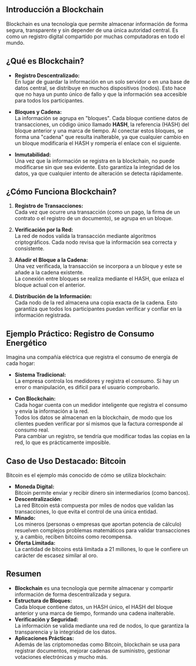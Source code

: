 
## **Introducción a Blockchain**

Blockchain es una tecnología que permite almacenar información de forma segura, transparente y sin depender de una única autoridad central. Es como un registro digital compartido por muchas computadoras en todo el mundo.



## **¿Qué es Blockchain?**

- **Registro Descentralizado:**  
  En lugar de guardar la información en un solo servidor o en una base de datos central, se distribuye en muchos dispositivos (nodos). Esto hace que no haya un punto único de fallo y que la información sea accesible para todos los participantes.

- **Bloques y Cadena:**  
  La información se agrupa en "bloques". Cada bloque contiene datos de transacciones, un código único llamado **HASH**, la referencia (HASH) del bloque anterior y una marca de tiempo. Al conectar estos bloques, se forma una "cadena" que resulta inalterable, ya que cualquier cambio en un bloque modificaría el HASH y rompería el enlace con el siguiente.

- **Inmutabilidad:**  
  Una vez que la información se registra en la blockchain, no puede modificarse sin que sea evidente. Esto garantiza la integridad de los datos, ya que cualquier intento de alteración se detecta rápidamente.



## **¿Cómo Funciona Blockchain?**

1. **Registro de Transacciones:**  
   Cada vez que ocurre una transacción (como un pago, la firma de un contrato o el registro de un documento), se agrupa en un bloque.

2. **Verificación por la Red:**  
   La red de nodos valida la transacción mediante algoritmos criptográficos. Cada nodo revisa que la información sea correcta y consistente.

3. **Añadir el Bloque a la Cadena:**  
   Una vez verificada, la transacción se incorpora a un bloque y este se añade a la cadena existente.  
   La conexión entre bloques se realiza mediante el HASH, que enlaza el bloque actual con el anterior.

4. **Distribución de la Información:**  
   Cada nodo de la red almacena una copia exacta de la cadena. Esto garantiza que todos los participantes puedan verificar y confiar en la información registrada.



## **Ejemplo Práctico: Registro de Consumo Energético**

Imagina una compañía eléctrica que registra el consumo de energía de cada hogar:

- **Sistema Tradicional:**  
  La empresa controla los medidores y registra el consumo. Si hay un error o manipulación, es difícil para el usuario comprobarlo.

- **Con Blockchain:**  
  Cada hogar cuenta con un medidor inteligente que registra el consumo y envía la información a la red.  
  Todos los datos se almacenan en la blockchain, de modo que los clientes pueden verificar por sí mismos que la factura corresponde al consumo real.  
  Para cambiar un registro, se tendría que modificar todas las copias en la red, lo que es prácticamente imposible.



## **Caso de Uso Destacado: Bitcoin**

Bitcoin es el ejemplo más conocido de cómo se utiliza blockchain:

- **Moneda Digital:**  
  Bitcoin permite enviar y recibir dinero sin intermediarios (como bancos).  
- **Descentralización:**  
  La red Bitcoin está compuesta por miles de nodos que validan las transacciones, lo que evita el control de una única entidad.
- **Minado:**  
  Los mineros (personas o empresas que aportan potencia de cálculo) resuelven complejos problemas matemáticos para validar transacciones y, a cambio, reciben bitcoins como recompensa.  
- **Oferta Limitada:**  
  La cantidad de bitcoins está limitada a 21 millones, lo que le confiere un carácter de escasez similar al oro.



## **Resumen**

- **Blockchain** es una tecnología que permite almacenar y compartir información de forma descentralizada y segura.
- **Estructura de Bloques:**  
  Cada bloque contiene datos, un HASH único, el HASH del bloque anterior y una marca de tiempo, formando una cadena inalterable.
- **Verificación y Seguridad:**  
  La información se valida mediante una red de nodos, lo que garantiza la transparencia y la integridad de los datos.
- **Aplicaciones Prácticas:**  
  Además de las criptomonedas como Bitcoin, blockchain se usa para registrar documentos, mejorar cadenas de suministro, gestionar votaciones electrónicas y mucho más.



